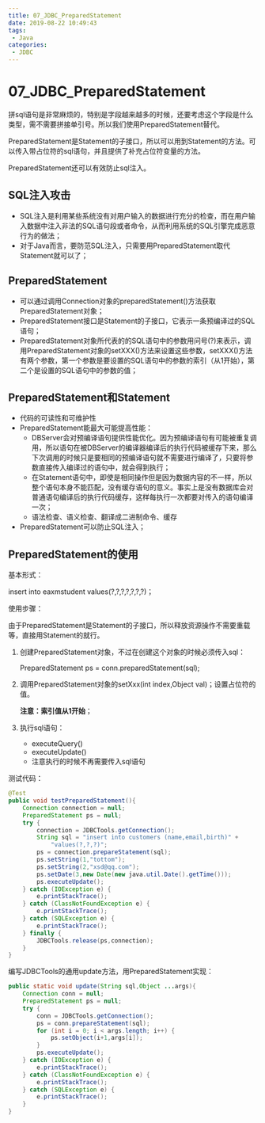 ```yaml
---
title: 07_JDBC_PreparedStatement
date: 2019-08-22 10:49:43
tags: 
 - Java
categories:
 - JDBC
---
```


# 07_JDBC_PreparedStatement

拼sql语句是非常麻烦的，特别是字段越来越多的时候，还要考虑这个字段是什么类型，需不需要拼接单引号。所以我们使用PreparedStatement替代。

PreparedStatement是Statement的子接口，所以可以用到Statement的方法。可以传入带占位符的sql语句，并且提供了补充占位符变量的方法。

PreparedStatement还可以有效防止sql注入。



## SQL注入攻击

- SQL注入是利用某些系统没有对用户输入的数据进行充分的检查，而在用户输入数据中注入非法的SQL语句段或者命令，从而利用系统的SQL引擎完成恶意行为的做法；
- 对于Java而言，要防范SQL注入，只需要用PreparedStatement取代Statement就可以了；




## PreparedStatement

- 可以通过调用Connection对象的preparedStatement()方法获取PreparedStatement对象；
- PreparedStatement接口是Statement的子接口，它表示一条预编译过的SQL语句；
- PreparedStatement对象所代表的的SQL语句中的参数用问号(?)来表示，调用PreparedStatement对象的setXXX()方法来设置这些参数，setXXX()方法有两个参数，第一个参数是要设置的SQL语句中的参数的索引（从1开始），第二个是设置的SQL语句中的参数的值；



## PreparedStatement和Statement

- 代码的可读性和可维护性
- PreparedStatement能最大可能提高性能：
  - DBServer会对预编译语句提供性能优化。因为预编译语句有可能被重复调用，所以语句在被DBServer的编译器编译后的执行代码被缓存下来，那么下次调用的时候只是要相同的预编译语句就不需要进行编译了，只要将参数直接传入编译过的语句中，就会得到执行；
  - 在Statement语句中，即使是相同操作但是因为数据内容的不一样，所以整个语句本身不能匹配，没有缓存语句的意义。事实上是没有数据库会对普通语句编译后的执行代码缓存，这样每执行一次都要对传入的语句编译一次；
  - 语法检查、语义检查、翻译成二进制命令、缓存
- PreparedStatement可以防止SQL注入；



## PreparedStatement的使用

基本形式：

insert into eaxmstudent values(?,?,?,?,?,?,?)；

使用步骤：

由于PreparedStatement是Statement的子接口，所以释放资源操作不需要重载等，直接用Statement的就行。

1. 创建PreparedStatement对象，不过在创建这个对象的时候必须传入sql：

   PreparedStatement ps = conn.preparedStatement(sql);

2. 调用PreparedStatement对象的setXxx(int index,Object val)；设置占位符的值。

   **注意：索引值从1开始**；

3. 执行sql语句：

   - executeQuery()
   - executeUpdate()
   - 注意执行的时候不再需要传入sql语句

测试代码：

```java
@Test
public void testPreparedStatement(){
    Connection connection = null;
    PreparedStatement ps = null;
    try {
        connection = JDBCTools.getConnection();
        String sql = "insert into customers (name,email,birth)" +
            "values(?,?,?)";
        ps = connection.prepareStatement(sql);
        ps.setString(1,"tottom");
        ps.setString(2,"xsd@qq.com");
        ps.setDate(3,new Date(new java.util.Date().getTime()));
        ps.executeUpdate();
    } catch (IOException e) {
        e.printStackTrace();
    } catch (ClassNotFoundException e) {
        e.printStackTrace();
    } catch (SQLException e) {
        e.printStackTrace();
    } finally {
        JDBCTools.release(ps,connection);
    }
}
```

编写JDBCTools的通用update方法，用PreparedStatement实现：

```java
public static void update(String sql,Object ...args){
    Connection conn = null;
    PreparedStatement ps = null;
    try {
        conn = JDBCTools.getConnection();
        ps = conn.prepareStatement(sql);
        for (int i = 0; i < args.length; i++) {
            ps.setObject(i+1,args[i]);
        }
        ps.executeUpdate();
    } catch (IOException e) {
        e.printStackTrace();
    } catch (ClassNotFoundException e) {
        e.printStackTrace();
    } catch (SQLException e) {
        e.printStackTrace();
    }
}
```





